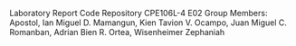 Laboratory Report Code Repository
CPE106L-4 
E02
Group Members:
Apostol, Ian Miguel D.
Mamangun, Kien Tavion V.
Ocampo, Juan Miguel C.
Romanban, Adrian Bien R.
Ortea, Wisenheimer Zephaniah
